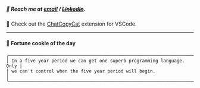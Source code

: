 ##### :calling: Reach me at **[email](mailto:johannes@stenmark.in)** ***/*** **[~~LinkedIn~~](https://www.linkedin.com/in/johannes-stenmark)**.
:feet: Check out the [ChatCopyCat](https://github.com/jstenmark/ChatCopyCat) extension for VSCode.

---
#### :cookie: Fortune cookie of the day
```smalltalk
╭─────────────────────────────────────────────────────────────────────────╮
│ In a five year period we can get one superb programming language.  Only │
│ we can't control when the five year period will begin.                  │
╰─────────────────────────────────────────────────────────────────────────╯
```
